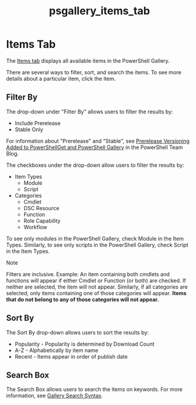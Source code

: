 ﻿---
ms.date:  06/12/2017
contributor:  JKeithB
ms.topic:  conceptual
keywords:  gallery,powershell,cmdlet,psgallery
title:  psgallery_items_tab
---
# Items Tab

The [Items tab](https://www.powershellgallery.com/items) displays all available items in the PowerShell Gallery.

There are several ways to filter, sort, and search the items.
To see more details about a particular item, click the item.

## Filter By

The drop-down under "Filter By" allows users to filter the results by:
- Include Prerelease
- Stable Only

For information about "Prerelease" and "Stable", see [Prerelease Versioning Added to PowerShellGet and PowerShell Gallery](https://blogs.msdn.microsoft.com/powershell/2017/12/05/prerelease-versioning-added-to-powershellget-and-powershell-gallery/) in the PowerShell Team Blog.

The checkboxes under the drop-down allow users to filter the results by:
- Item Types
  - Module
  - Script
- Categories
  - Cmdlet
  - DSC Resource
  - Function
  - Role Capability
  - Workflow

To see only modules in the PowerShell Gallery, check Module in the Item Types.
Similarly, to see only scripts in the PowerShell Gallery, check Script in the Item Types.

> [!NOTE]
> Filters are inclusive.
> Example: An item containing both cmdlets and functions will appear if either Cmdlet or Function (or both) are checked.
> If neither are selected, the item will not appear.
> Similarly, if all categories are selected, only items containing one of those categories will appear.
> **Items that do not belong to any of those categories will not appear.**

## Sort By

The Sort By drop-down allows users to sort the results by:
- Popularity - Popularity is determined by Download Count
- A-Z - Alphabetically by item name
- Recent - Items appear in order of publish date

## Search Box

The Search Box allows users to search the items on keywords.
For more information, see [Gallery Search Syntax](search-syntax.md).

